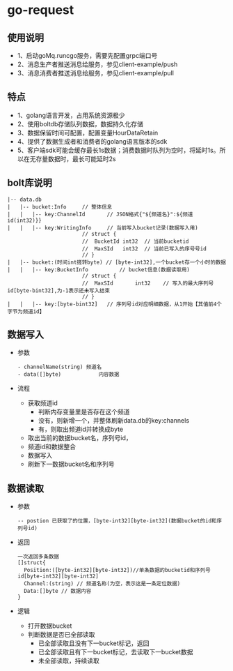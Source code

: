 # go-request

## 使用说明
- 1、启动goMq.runcgo服务，需要先配置grpc端口号
- 2、消息生产者推送消息给服务，参见client-example/push
- 3、消息消费者推送消息给服务，参见client-example/pull

## 特点
- 1、golang语言开发，占用系统资源极少
- 2、使用boltdb存储队列数据，数据持久化存储
- 3、数据保留时间可配置，配置变量HourDataRetain
- 4、提供了数据生成者和消费者的golang语言版本的sdk
- 5、客户端sdk可能会缓存最长1s数据；消费数据时队列为空时，将延时1s。所以在无存量数据时，最长可能延时2s

## bolt库说明
```
|--	data.db
|	|--	bucket:Info		// 整体信息
|	|	|--	key:ChannelId		// JSON格式{"${频道名}":${频道id(int32)}}
|	|	|--	key:WritingInfo		// 当前写入bucket记录(数据写入用)
						// struct {
						//	BucketId int32	// 当前bucketid
						//	MaxSId	 int32	// 当前已写入的序号号id
						// }
|	|--	bucket:(时间int搓转byte) // [byte-int32],一个bucket存一个小时的数据
|	|	|--	key:BucketInfo			// bucket信息(数据读取用)
						// struct {
						//	MaxSId 		 int32	  // 写入的最大序列号id[byte-bint32],为-1表示还未写入结束
						// }
|	|	|--	key:[byte-bint32]	// 序列号id对应明细数据，从1开始【其值前4个字节为频道id】
```

## 数据写入
- 参数

  ```
  - channelName(string)	频道名
  - data([]byte)			内容数据
  ```

- 流程

  - 获取频道id
    - 判断内存变量里是否存在这个频道
    - 没有，则新增一个，并整体刷新data.db的key:channels
    - 有，则取出频道id并转换成byte
  - 取出当前的数据bucket名，序列号id，
  - 频道id和数据整合
  - 数据写入
  - 刷新下一数据bucket名和序列号

## 数据读取

- 参数

  ```
  -- postion 已获取了的位置，[byte-int32][byte-int32](数据bucket的id和序列号id)
  ```

- 返回

  ```
  一次返回多条数据
  []struct{
  	Position:([byte-int32][byte-int32])//单条数据的bucketid和序列号id[byte-int32][byte-int32]
  	Channel:(string) // 频道名称(为空，表示这是一条定位数据)
  	Data:[]byte // 数据内容
  }
  ```

- 逻辑

  - 打开数据bucket
  - 判断数据是否已全部读取
    - 已全部读取且没有下一bucket标记，返回
    - 已全部读取且有下一bucket标记，去读取下一bucket数据
    - 未全部读取，持续读取


